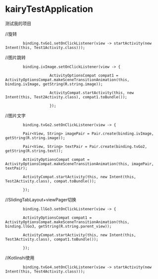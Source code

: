 # kairyTestApplication
测试我的项目 

//旋转

            binding.tvGo1.setOnClickListener(view -> startActivity(new Intent(this, Test1Activity.class)));

//图片跳转

            binding.ivImage.setOnClickListener(view -> {
            
                        ActivityOptionsCompat compat1 = ActivityOptionsCompat.makeSceneTransitionAnimation(this, binding.ivImage, getString(R.string.image));
                        
                        ActivityCompat.startActivity(this, new Intent(this, Test2Activity.class), compat1.toBundle());
                        
                        });
        
//图片文字

            binding.tvGo2.setOnClickListener(view -> {

            Pair<View, String> imagePair = Pair.create(binding.ivImage, getString(R.string.image));
            
            Pair<View, String> textPair = Pair.create(binding.tvGo2, getString(R.string.text));
            
            ActivityOptionsCompat compat = ActivityOptionsCompat.makeSceneTransitionAnimation(this, imagePair, textPair);
            
            ActivityCompat.startActivity(this, new Intent(this, Test2Activity.class), compat.toBundle());
            
            });
        
//SlidingTabLayout+viewPager切换

            binding.llGo3.setOnClickListener(view -> {

            ActivityOptionsCompat compat1 = ActivityOptionsCompat.makeSceneTransitionAnimation(this, binding.llGo3, getString(R.string.parent_view));
            
            ActivityCompat.startActivity(this, new Intent(this, Test3Activity.class), compat1.toBundle());
            
            });
        
//Kotlinshi使用

            binding.tvGo4.setOnClickListener(view -> startActivity(new Intent(this, Test4Activity.class)));
